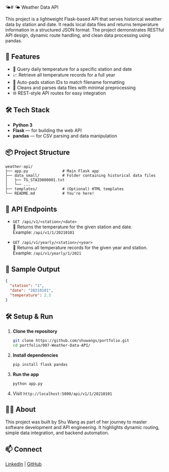 🌤# 🌤️ Weather Data API

This project is a lightweight Flask-based API that serves historical weather data by station and date. It reads local data files and returns temperature information in a structured JSON format. The project demonstrates RESTful API design, dynamic route handling, and clean data processing using pandas.

## 🚀 Features

- 📅 Query daily temperature for a specific station and date
- 📈 Retrieve all temperature records for a full year
- 🔢 Auto-pads station IDs to match filename formatting
- 🧹 Cleans and parses data files with minimal preprocessing
- 🌐 REST-style API routes for easy integration

## 🛠️ Tech Stack

- **Python 3**
- **Flask** — for building the web API
- **pandas** — for CSV parsing and data manipulation

## 📦 Project Structure

```
weather-api/
├── app.py               # Main Flask app
├── data_small/          # Folder containing historical data files
│   ├── TG_STAID000001.txt
│   └── ...
├── templates/           # (Optional) HTML templates
└── README.md            # You're here!
```

## 🔌 API Endpoints

- `GET /api/v1/<station>/<date>`  
  🔹 Returns the temperature for the given station and date.  
  Example: `/api/v1/1/20210101`

- `GET /api/v1/yearly/<station>/<year>`  
  🔹 Returns all temperature records for the given year and station.  
  Example: `/api/v1/yearly/1/2021`

## 🧪 Sample Output

```json
{
  "station": "1",
  "date": "20210101",
  "temperature": 2.3
}
```

## 🛠️ Setup & Run

1. **Clone the repository**  
   ```bash
   git clone https://github.com/shuwangs/portfolio.git
   cd portfolio/007-Weather-Data-API/
   ```

2. **Install dependencies**  
   ```bash
   pip install flask pandas
   ```

3. **Run the app**  
   ```bash
   python app.py
   ```

4. Visit `http://localhost:5000/api/v1/1/20210101`

## 👩‍💻 About

This project was built by Shu Wang as part of her journey to master software development and API engineering. It highlights dynamic routing, simple data integration, and backend automation.

## 📫 Connect

[LinkedIn](https://www.linkedin.com/in/shuwangs) | [GitHub](https://github.com/shuwangs)
